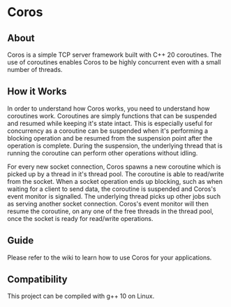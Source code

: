 # Coros

## About

Coros is a simple TCP server framework built with C++ 20 coroutines. The use of coroutines enables Coros to be highly concurrent even with a small number of threads.  

## How it Works

In order to understand how Coros works, you need to understand how coroutines work. Coroutines are 
simply functions that can be suspended and resumed while keeping it's state intact. This is 
especially useful for concurrency as a coroutine can be suspended when it's performing a blocking 
operation and be resumed from the suspension point after the operation is complete. During 
the suspension, the underlying thread that is running the coroutine can perform other operations 
without idling.

For every new socket connection, Coros spawns a new coroutine which is picked up by a thread in 
it's thread pool. The coroutine is able to read/write from the socket. When a socket operation ends 
up blocking, such as when waiting for a client to send data, the coroutine is suspended and 
Coros's event monitor is signalled. The underlying thread picks up other jobs such as 
serving another socket connection. Coros's event monitor will then resume the coroutine, on any one 
of the free threads in the thread pool, once the socket is ready for read/write operations.

## Guide

Please refer to the wiki to learn how to use Coros for your applications.

## Compatibility

This project can be compiled with g++ 10 on Linux. 
